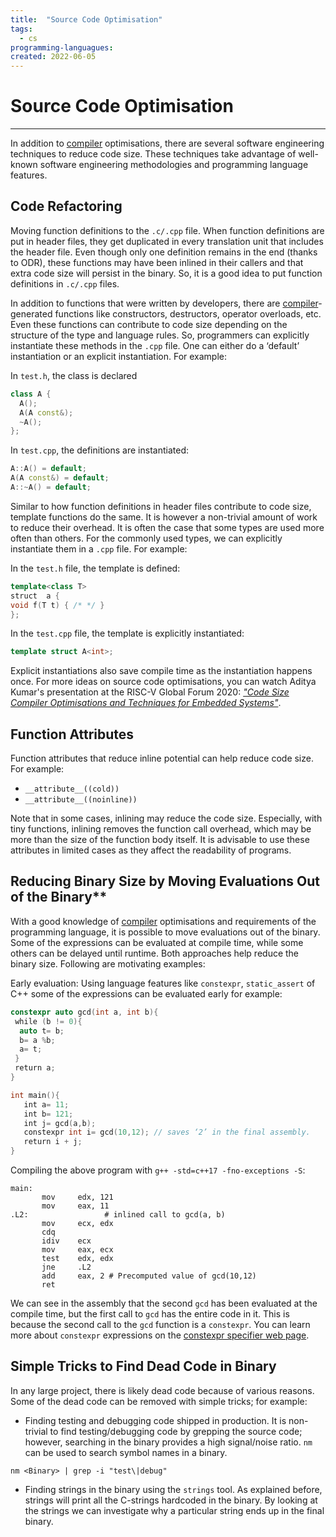 ```yaml
---
title:  "Source Code Optimisation"
tags:
  - cs
programming-languagues:
created: 2022-06-05
---
```

# Source Code Optimisation
---
In addition to [compiler](notes/private/work/compilers.md) optimisations, there are several software engineering techniques to reduce code size. These techniques take advantage of well-known software engineering methodologies and programming language features.

## Code Refactoring
Moving function definitions to the `.c/.cpp` file. When function definitions are put in header files, they get duplicated in every translation unit that includes the header file. Even though only one definition remains in the end (thanks to ODR), these functions may have been inlined in their callers and that extra code size will persist in the binary. So, it is a good idea to put function definitions in `.c/.cpp` files.

In addition to functions that were written by developers, there are [compiler](notes/private/work/compilers.md)-generated functions like constructors, destructors, operator overloads, etc. Even these functions can contribute to code size depending on the structure of the type and language rules. So, programmers can explicitly instantiate these methods in the `.cpp` file. One can either do a ‘default’ instantiation or an explicit instantiation. For example:

In `test.h`, the class is declared

```cpp
class A {  
  A(); 
  A(A const&);
  ~A();
};
```

In `test.cpp`, the definitions are instantiated:

```cpp
A::A() = default;  
A(A const&) = default;  
A::~A() = default;
```

Similar to how function definitions in header files contribute to code size, template functions do the same. It is however a non-trivial amount of work to reduce their overhead. It is often the case that some types are used more often than others. For the commonly used types, we can explicitly instantiate them in a `.cpp` file. For example:

In the `test.h` file, the template is defined:

```cpp
template<class T>  
struct  a {  
void f(T t) { /* */ }  
};
```

In the `test.cpp` file, the template is explicitly instantiated:

```cpp
template struct A<int>;
```

Explicit instantiations also save compile time as the instantiation happens once. For more ideas on source code optimisations, you can watch Aditya Kumar's presentation at the RISC-V Global Forum 2020: [_"Code Size Compiler Optimisations and Techniques for Embedded Systems"_](https://www.youtube.com/watch?v=6IuDWfuMEno).

## Function Attributes

Function attributes that reduce inline potential can help reduce code size. For example:

- `__attribute__((cold))`
- `__attribute__((noinline))`

Note that in some cases, inlining may reduce the code size. Especially, with tiny functions, inlining removes the function call overhead, which may be more than the size of the function body itself. It is advisable to use these attributes in limited cases as they affect the readability of programs.

## Reducing Binary Size by Moving Evaluations Out of the Binary**
With a good knowledge of [compiler](notes/private/work/compilers.md) optimisations and requirements of the programming language, it is possible to move evaluations out of the binary. Some of the expressions can be evaluated at compile time, while some others can be delayed until runtime. Both approaches help reduce the binary size. Following are motivating examples:

Early evaluation: Using language features like `constexpr`, `static_assert` of C++ some of the expressions can be evaluated early for example:

```cpp
constexpr auto gcd(int a, int b){  
 while (b != 0){  
  auto t= b;  
  b= a %b;  
  a= t;  
 }  
 return a;  
}

int main(){  
   int a= 11;  
   int b= 121;  
   int j= gcd(a,b);  
   constexpr int i= gcd(10,12); // saves ‘2’ in the final assembly.  
   return i + j;  
}
```

Compiling the above program with `g++ -std=c++17 -fno-exceptions -S`:

```assembly
main:  
       mov     edx, 121  
       mov     eax, 11  
.L2:                 # inlined call to gcd(a, b)  
       mov     ecx, edx  
       cdq  
       idiv    ecx  
       mov     eax, ecx  
       test    edx, edx  
       jne     .L2  
       add     eax, 2 # Precomputed value of gcd(10,12)  
       ret
```

We can see in the assembly that the second `gcd` has been evaluated at the compile time, but the first call to `gcd` has the entire code in it. This is because the second call to the `gcd` function is a `constexpr`. You can learn more about `constexpr` expressions on the [constexpr specifier web page](https://en.cppreference.com/w/cpp/language/constexp).

## Simple Tricks to Find Dead Code in Binary
In any large project, there is likely dead code because of various reasons. Some of the dead code can be removed with simple tricks; for example:

- Finding testing and debugging code shipped in production. It is non-trivial to find testing/debugging code by grepping the source code; however, searching in the binary provides a high signal/noise ratio. `nm` can be used to search symbol names in a binary. 
 
`nm <Binary> | grep -i "test\|debug"`

- Finding strings in the binary using the `strings` tool. As explained before, strings will print all the C-strings hardcoded in the binary. By looking at the strings we can investigate why a particular string ends up in the final binary.